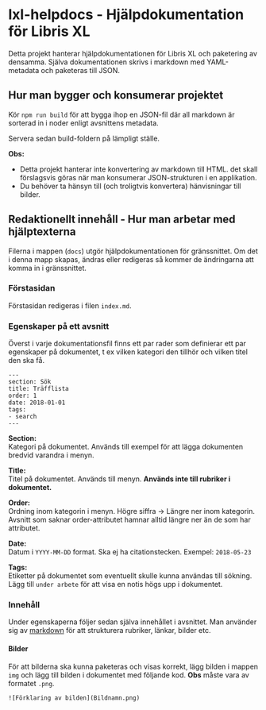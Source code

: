 # lxl-helpdocs - Hjälpdokumentation för Libris XL

Detta projekt hanterar hjälpdokumentationen för Libris XL och paketering av densamma. Själva dokumentationen skrivs i markdown med YAML-metadata och paketeras till JSON.

## Hur man bygger och konsumerar projektet

Kör `npm run build` för att bygga ihop en JSON-fil där all markdown är sorterad in i noder enligt avsnittens metadata.

Servera sedan build-foldern på lämpligt ställe.

**Obs:**
* Detta projekt hanterar inte konvertering av markdown till HTML. det skall förslagsvis göras när man konsumerar JSON-strukturen i en applikation.
* Du behöver ta hänsyn till (och troligtvis konvertera) hänvisningar till bilder.

## Redaktionellt innehåll - Hur man arbetar med hjälptexterna

Filerna i mappen (``docs``) utgör hjälpdokumentationen för gränssnittet. Om det i denna mapp skapas, ändras eller redigeras så kommer de ändringarna att komma in i gränssnittet.

### Förstasidan

Förstasidan redigeras i filen `index.md`.

### Egenskaper på ett avsnitt

Överst i varje dokumentationsfil finns ett par rader som definierar ett par egenskaper på dokumentet, t ex vilken kategori den tillhör och vilken titel den ska få.

    ---
    section: Sök
    title: Träfflista
    order: 1
    date: 2018-01-01
    tags:
    - search
    ---

**Section:**  
Kategori på dokumentet. Används till exempel för att lägga dokumenten bredvid varandra i menyn.  

**Title:**  
Titel på dokumentet. Används till menyn. **Används inte till rubriker i dokumentet.**  

**Order:**  
Ordning inom kategorin i menyn. Högre siffra -> Längre ner inom kategorin. Avsnitt som saknar order-attributet hamnar alltid längre ner än de som har attributet.

**Date:**  
Datum i `YYYY-MM-DD` format. Ska ej ha citationstecken. Exempel: `2018-05-23`

**Tags:**  
Etiketter på dokumentet som eventuellt skulle kunna användas till sökning. Lägg till `under arbete` för att visa en notis högs upp i dokumentet.

### Innehåll

Under egenskaperna följer sedan själva innehållet i avsnittet. Man använder sig av [markdown](https://daringfireball.net/projects/markdown/) för att strukturera rubriker, länkar, bilder etc.

#### Bilder

För att bilderna ska kunna paketeras och visas korrekt, lägg bilden i mappen `img` och lägg till bilden i dokumentet med följande kod. **Obs** måste vara av formatet `.png`.

    ![Förklaring av bilden](Bildnamn.png) 
